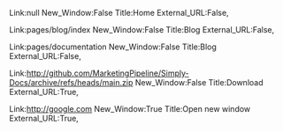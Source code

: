 Link:null New_Window:False Title:Home External_URL:False,

Link:pages/blog/index New_Window:False Title:Blog  External_URL:False,

Link:pages/documentation New_Window:False Title:Blog  External_URL:False,

Link:http://github.com/MarketingPipeline/Simply-Docs/archive/refs/heads/main.zip New_Window:False Title:Download External_URL:True,

Link:http://google.com New_Window:True Title:Open new window External_URL:True,
